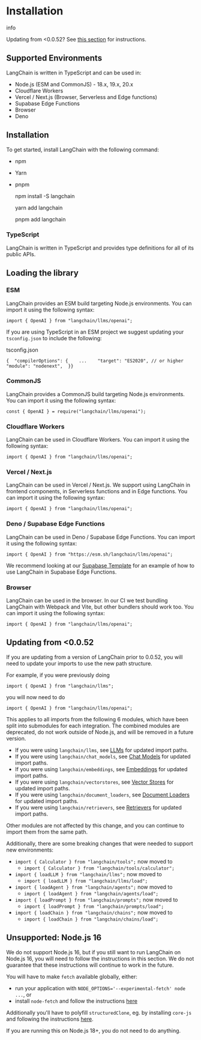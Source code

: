 Installation
============

info

Updating from <0.0.52? See [this section](#updating-from-0052) for instructions.

Supported Environments[​](#supported-environments "Direct link to Supported Environments")
------------------------------------------------------------------------------------------

LangChain is written in TypeScript and can be used in:

*   Node.js (ESM and CommonJS) - 18.x, 19.x, 20.x
*   Cloudflare Workers
*   Vercel / Next.js (Browser, Serverless and Edge functions)
*   Supabase Edge Functions
*   Browser
*   Deno

Installation[​](#installation "Direct link to Installation")
------------------------------------------------------------

To get started, install LangChain with the following command:

*   npm
*   Yarn
*   pnpm

    npm install -S langchain

    yarn add langchain

    pnpm add langchain

### TypeScript[​](#typescript "Direct link to TypeScript")

LangChain is written in TypeScript and provides type definitions for all of its public APIs.

Loading the library[​](#loading-the-library "Direct link to Loading the library")
---------------------------------------------------------------------------------

### ESM[​](#esm "Direct link to ESM")

LangChain provides an ESM build targeting Node.js environments. You can import it using the following syntax:

    import { OpenAI } from "langchain/llms/openai";

If you are using TypeScript in an ESM project we suggest updating your `tsconfig.json` to include the following:

tsconfig.json

    {  "compilerOptions": {    ...    "target": "ES2020", // or higher    "module": "nodenext",  }}

### CommonJS[​](#commonjs "Direct link to CommonJS")

LangChain provides a CommonJS build targeting Node.js environments. You can import it using the following syntax:

    const { OpenAI } = require("langchain/llms/openai");

### Cloudflare Workers[​](#cloudflare-workers "Direct link to Cloudflare Workers")

LangChain can be used in Cloudflare Workers. You can import it using the following syntax:

    import { OpenAI } from "langchain/llms/openai";

### Vercel / Next.js[​](#vercel--nextjs "Direct link to Vercel / Next.js")

LangChain can be used in Vercel / Next.js. We support using LangChain in frontend components, in Serverless functions and in Edge functions. You can import it using the following syntax:

    import { OpenAI } from "langchain/llms/openai";

### Deno / Supabase Edge Functions[​](#deno--supabase-edge-functions "Direct link to Deno / Supabase Edge Functions")

LangChain can be used in Deno / Supabase Edge Functions. You can import it using the following syntax:

    import { OpenAI } from "https://esm.sh/langchain/llms/openai";

We recommend looking at our [Supabase Template](https://github.com/langchain-ai/langchain-template-supabase) for an example of how to use LangChain in Supabase Edge Functions.

### Browser[​](#browser "Direct link to Browser")

LangChain can be used in the browser. In our CI we test bundling LangChain with Webpack and Vite, but other bundlers should work too. You can import it using the following syntax:

    import { OpenAI } from "langchain/llms/openai";

Updating from <0.0.52[​](#updating-from-0052 "Direct link to Updating from <0.0.52")
------------------------------------------------------------------------------------

If you are updating from a version of LangChain prior to 0.0.52, you will need to update your imports to use the new path structure.

For example, if you were previously doing

    import { OpenAI } from "langchain/llms";

you will now need to do

    import { OpenAI } from "langchain/llms/openai";

This applies to all imports from the following 6 modules, which have been split into submodules for each integration. The combined modules are deprecated, do not work outside of Node.js, and will be removed in a future version.

*   If you were using `langchain/llms`, see [LLMs](/docs/modules/model_io/models/llms) for updated import paths.
*   If you were using `langchain/chat_models`, see [Chat Models](/docs/modules/model_io/models/chat) for updated import paths.
*   If you were using `langchain/embeddings`, see [Embeddings](/docs/modules/data_connection/text_embedding) for updated import paths.
*   If you were using `langchain/vectorstores`, see [Vector Stores](/docs/modules/data_connection/vectorstores) for updated import paths.
*   If you were using `langchain/document_loaders`, see [Document Loaders](/docs/modules/data_connection/document_loaders) for updated import paths.
*   If you were using `langchain/retrievers`, see [Retrievers](/docs/modules/data_connection/retrievers) for updated import paths.

Other modules are not affected by this change, and you can continue to import them from the same path.

Additionally, there are some breaking changes that were needed to support new environments:

*   `import { Calculator } from "langchain/tools";` now moved to
    *   `import { Calculator } from "langchain/tools/calculator";`
*   `import { loadLLM } from "langchain/llms";` now moved to
    *   `import { loadLLM } from "langchain/llms/load";`
*   `import { loadAgent } from "langchain/agents";` now moved to
    *   `import { loadAgent } from "langchain/agents/load";`
*   `import { loadPrompt } from "langchain/prompts";` now moved to
    *   `import { loadPrompt } from "langchain/prompts/load";`
*   `import { loadChain } from "langchain/chains";` now moved to
    *   `import { loadChain } from "langchain/chains/load";`

Unsupported: Node.js 16[​](#unsupported-nodejs-16 "Direct link to Unsupported: Node.js 16")
-------------------------------------------------------------------------------------------

We do not support Node.js 16, but if you still want to run LangChain on Node.js 16, you will need to follow the instructions in this section. We do not guarantee that these instructions will continue to work in the future.

You will have to make `fetch` available globally, either:

*   run your application with `NODE_OPTIONS='--experimental-fetch' node ...`, or
*   install `node-fetch` and follow the instructions [here](https://github.com/node-fetch/node-fetch#providing-global-access)

Additionally you'll have to polyfill `structuredClone`, eg. by installing `core-js` and following the instructions [here](https://github.com/zloirock/core-js).

If you are running this on Node.js 18+, you do not need to do anything.